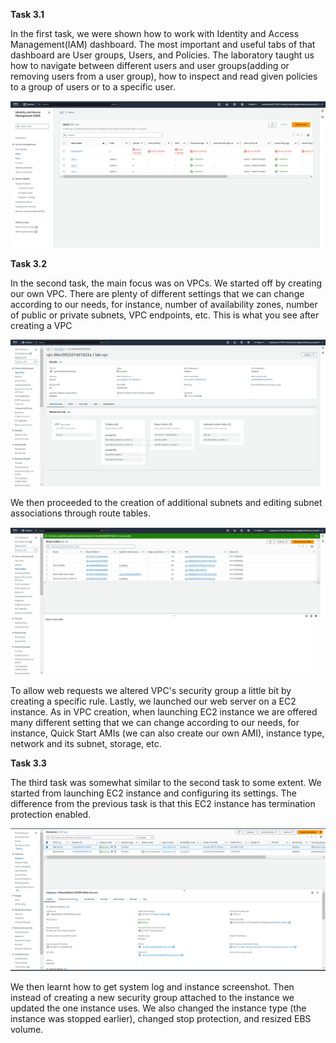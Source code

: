 **Task 3.1**

In the first task, we were shown how to work with Identity and Access Management(IAM) dashboard.
The most important and useful tabs of that dashboard are User groups, Users, and Policies.
The laboratory taught us how to navigate between different users and user groups(adding or removing users from a user group),
how to inspect and read given policies to a group of users or to a specific user.

![Task3.1.png](images%2FTask3.1.png)

**Task 3.2**

In the second task, the main focus was on VPCs. We started off by creating our own VPC.
There are plenty of different settings that we can change according to our needs, for instance,
number of availability zones, number of public or private subnets, VPC endpoints, etc. This is what you see
after creating a VPC

![Task3.2.1.png](images%2FTask3.2.1.png)

We then proceeded to the creation of additional subnets and editing subnet associations through
route tables.

![Task3.2.2.png](images%2FTask3.2.2.png)

To allow web requests we altered VPC's security group a little bit by creating a specific rule.
Lastly, we launched our web server on a EC2 instance. As in VPC creation, when launching EC2 instance
we are offered many different setting that we can change according to our needs, for instance, Quick Start AMIs (we can also create our own AMI),
instance type, network and its subnet, storage, etc.

**Task 3.3**

The third task was somewhat similar to the second task to some extent. We started from launching EC2 instance
and configuring its settings. The difference from the previous task is that this EC2 instance
has termination protection enabled.

![Task3.3.png](images%2FTask3.3.png)

We then learnt how to get system log and instance screenshot. Then instead of creating a new
security group attached to the instance we updated the one instance uses. We also changed
the instance type (the instance was stopped earlier), changed stop protection, and resized EBS volume.
